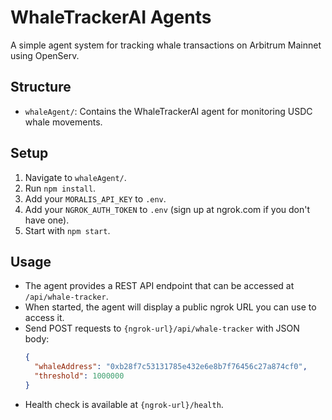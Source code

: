 # WhaleTrackerAI Agents

A simple agent system for tracking whale transactions on Arbitrum Mainnet using OpenServ.

## Structure
- `whaleAgent/`: Contains the WhaleTrackerAI agent for monitoring USDC whale movements.

## Setup
1. Navigate to `whaleAgent/`.
2. Run `npm install`.
3. Add your `MORALIS_API_KEY` to `.env`.
4. Add your `NGROK_AUTH_TOKEN` to `.env` (sign up at ngrok.com if you don't have one).
5. Start with `npm start`.

## Usage
- The agent provides a REST API endpoint that can be accessed at `/api/whale-tracker`.
- When started, the agent will display a public ngrok URL you can use to access it.
- Send POST requests to `{ngrok-url}/api/whale-tracker` with JSON body:
  ```json
  {
    "whaleAddress": "0xb28f7c53131785e432e6e8b7f76456c27a874cf0",
    "threshold": 1000000
  }
  ```
- Health check is available at `{ngrok-url}/health`.